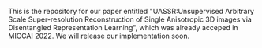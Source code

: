 This is the repository for our paper entitled "UASSR:Unsupervised Arbitrary Scale Super-resolution Reconstruction of Single
Anisotropic 3D images via Disentangled Representation Learning", which was already acceped in MICCAI 2022. We will release our implementation soon.
